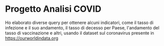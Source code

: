 # Progetto Analisi COVID
Ho elaborato diverse query per ottenere alcuni indicatori, come il tasso di infezione e il suo andamento, il tasso di decesso per Paese, l'andamento del tasso di vaccinazione e altri, usando il dataset sul coronavirus presente in https://ourworldindata.org
